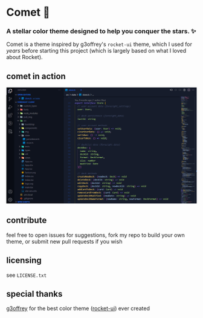 # Comet 💫
### A stellar color theme designed to help you conquer the stars. ✨

Comet is a theme inspired by g3offrey's `rocket-ui` theme, which I used for *years* before starting this project (which is largely based on what I loved about Rocket).

## comet in action
![screenshot of Comet theme](https://github.com/heroldev/comet-ui/blob/main/screenshot.png?raw=true)

## contribute
feel free to open issues for suggestions, fork my repo to build your own theme, or submit new pull requests if you wish

## licensing
see `LICENSE.txt`

## special thanks
[g3offrey](https://github.com/g3offrey) for the best color theme ([rocket-ui](https://github.com/g3offrey/rocket-ui)) ever created
